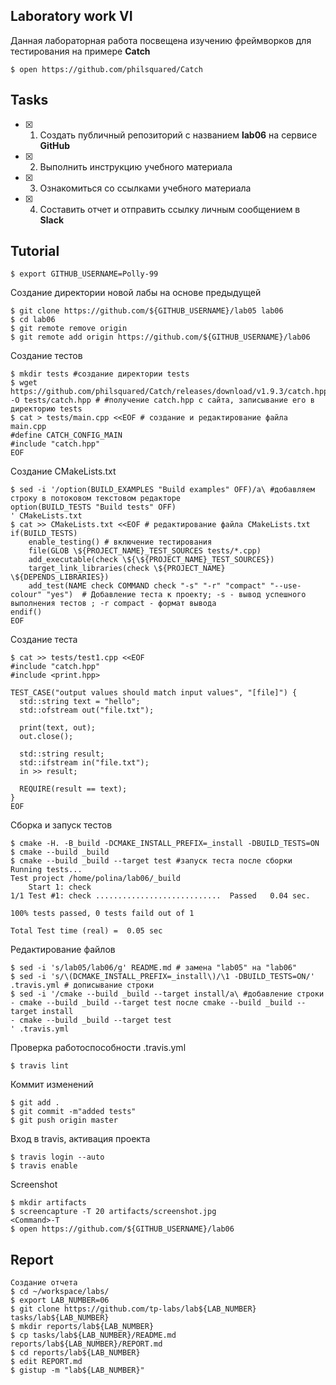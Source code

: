 ## Laboratory work VI

Данная лабораторная работа посвещена изучению фреймворков для тестирования на примере **Catch**

```ShellSession
$ open https://github.com/philsquared/Catch
```

## Tasks

- [x] 1. Создать публичный репозиторий с названием **lab06** на сервисе **GitHub**
- [x] 2. Выполнить инструкцию учебного материала
- [x] 3. Ознакомиться со ссылками учебного материала
- [x] 4. Составить отчет и отправить ссылку личным сообщением в **Slack**

## Tutorial

```ShellSession
$ export GITHUB_USERNAME=Polly-99
```

Создание директории новой лабы на основе предыдущей
```ShellSession
$ git clone https://github.com/${GITHUB_USERNAME}/lab05 lab06
$ cd lab06
$ git remote remove origin
$ git remote add origin https://github.com/${GITHUB_USERNAME}/lab06
```

Создание тестов
```ShellSession
$ mkdir tests #создание директории tests
$ wget https://github.com/philsquared/Catch/releases/download/v1.9.3/catch.hpp -O tests/catch.hpp # #получение catch.hpp с сайта, записывание его в директорию tests
$ cat > tests/main.cpp <<EOF # создание и редактирование файла main.cpp
#define CATCH_CONFIG_MAIN
#include "catch.hpp"
EOF
```

Создание CMakeLists.txt
```ShellSession
$ sed -i '/option(BUILD_EXAMPLES "Build examples" OFF)/a\ #добавляем строку в потоковом текстовом редакторе
option(BUILD_TESTS "Build tests" OFF)
' CMakeLists.txt
$ cat >> CMakeLists.txt <<EOF # редактирование файла CMakeLists.txt
if(BUILD_TESTS)
	enable_testing() # включение тестирования
	file(GLOB \${PROJECT_NAME}_TEST_SOURCES tests/*.cpp)
	add_executable(check \${\${PROJECT_NAME}_TEST_SOURCES})
	target_link_libraries(check \${PROJECT_NAME} \${DEPENDS_LIBRARIES})
	add_test(NAME check COMMAND check "-s" "-r" "compact" "--use-colour" "yes")  # Добавление теста к проекту; -s - вывод успешного выполнения тестов ; -r compact - формат вывода
endif()
EOF
```

Создание теста
```ShellSession
$ cat >> tests/test1.cpp <<EOF
#include "catch.hpp"
#include <print.hpp>

TEST_CASE("output values should match input values", "[file]") {
  std::string text = "hello";
  std::ofstream out("file.txt");
  
  print(text, out);
  out.close();
  
  std::string result;
  std::ifstream in("file.txt");
  in >> result;
  
  REQUIRE(result == text);
}
EOF
```

Сборка и запуск тестов
```ShellSession
$ cmake -H. -B_build -DCMAKE_INSTALL_PREFIX=_install -DBUILD_TESTS=ON
$ cmake --build _build
$ cmake --build _build --target test #запуск теста после сборки
Running tests...
Test project /home/polina/lab06/_build
    Start 1: check
1/1 Test #1: check ............................  Passed   0.04 sec.

100% tests passed, 0 tests faild out of 1

Total Test time (real) =  0.05 sec

```

Редактирование файлов
```ShellSession
$ sed -i 's/lab05/lab06/g' README.md # замена "lab05" на "lab06"
$ sed -i 's/\(DCMAKE_INSTALL_PREFIX=_install\)/\1 -DBUILD_TESTS=ON/' .travis.yml # дописывание строки 
$ sed -i '/cmake --build _build --target install/a\ #добавление строки - cmake --build _build --target test после cmake --build _build --target install
- cmake --build _build --target test
' .travis.yml
```

Проверка работоспособности .travis.yml
```ShellSession
$ travis lint
```

Коммит изменений
```ShellSession
$ git add .
$ git commit -m"added tests"
$ git push origin master
```

Вход в travis, активация проекта
```ShellSession
$ travis login --auto
$ travis enable
```

Screenshot
```ShellSession
$ mkdir artifacts
$ screencapture -T 20 artifacts/screenshot.jpg
<Command>-T
$ open https://github.com/${GITHUB_USERNAME}/lab06
```

## Report

```ShellSession
Создание отчета
$ cd ~/workspace/labs/
$ export LAB_NUMBER=06
$ git clone https://github.com/tp-labs/lab${LAB_NUMBER} tasks/lab${LAB_NUMBER}
$ mkdir reports/lab${LAB_NUMBER}
$ cp tasks/lab${LAB_NUMBER}/README.md reports/lab${LAB_NUMBER}/REPORT.md
$ cd reports/lab${LAB_NUMBER}
$ edit REPORT.md
$ gistup -m "lab${LAB_NUMBER}"
```
```
